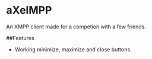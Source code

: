 # aXelMPP
An XMPP client made for a competion with a few friends.

##Features
* Working minimize, maximize and close buttons
